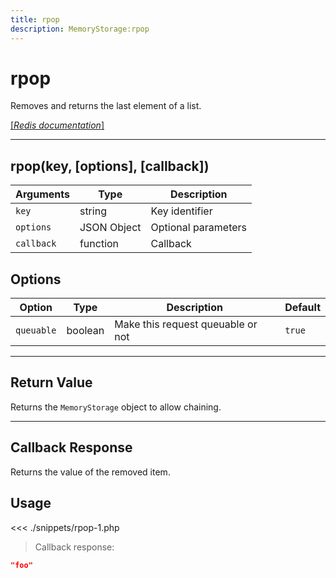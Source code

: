 ```yaml
---
title: rpop
description: MemoryStorage:rpop
---
```


# rpop

Removes and returns the last element of a list.

[[_Redis documentation_]](https://redis.io/commands/rpop)

---

## rpop(key, [options], [callback])

| Arguments  | Type        | Description         |
| ---------- | ----------- | ------------------- |
| `key`      | string      | Key identifier      |
| `options`  | JSON Object | Optional parameters |
| `callback` | function    | Callback            |

## Options

| Option     | Type    | Description                       | Default |
| ---------- | ------- | --------------------------------- | ------- |
| `queuable` | boolean | Make this request queuable or not | `true`  |

---

## Return Value

Returns the `MemoryStorage` object to allow chaining.

---

## Callback Response

Returns the value of the removed item.

## Usage

<<< ./snippets/rpop-1.php

> Callback response:

```json
"foo"
```

